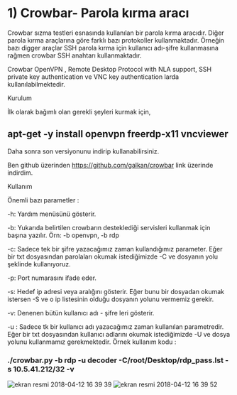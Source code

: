 # 1)	Crowbar- Parola kırma aracı

Crowbar sızma testleri esnasında kullanılan bir parola kırma aracıdır. Diğer parola kırma araçlarına göre farklı bazı protokoller kullanmaktadır. Örneğin bazı digger araçlar SSH parola kırma için kullanıcı adı-şifre kullanmasına rağmen crowbar SSH anahtarı kullanmaktadır.

Crowbar OpenVPN , Remote Desktop Protocol with NLA support, SSH private key authentication ve VNC key authentication larda kullanılabilmektedir.

Kurulum

İlk olarak bağımlı olan gerekli şeyleri kurmak için,

## apt-get -y install openvpn freerdp-x11 vncviewer

Daha sonra son versiyonunu indirip kullanabilirsiniz.

Ben github üzerinden https://github.com/galkan/crowbar link üzerinde indirdim.

Kullanım

Önemli bazı parametler :

-h: Yardım menüsünü gösterir. 

-b: Yukarıda belirtilen crowbarın desteklediği servisleri kullanmak için başına yazılır. Örn: -b openvpn, -b rdp

-c: Sadece tek bir şifre yazacağımız zaman kullandığımız parameter. Eğer bir txt dosyasından parolaları okumak istediğimizde -C ve dosyanın yolu şeklinde kullanıyoruz.

-p: Port numarasını ifade eder.

-s: Hedef ip adresi veya aralığını gösterir. Eğer bunu bir dosyadan okumak istersen -S ve o ip listesinin olduğu dosyanın yolunu vermemiz gerekir.

-v: Denenen bütün kullanıcı adı - şifre leri gösterir.

-u : Sadece tk bir kullanıcı adı yazacağımız zaman kullanılan parametredir. Eğer bir txt dosyasından kullanıcı adlarını okumak istediğimizde -U ve dosya yolunu kullanmamız gerekmektedir.
Örnek kullanım kodu :

### ./crowbar.py -b rdp -u decoder -C/root/Desktop/rdp_pass.lst -s 10.5.41.212/32 -v

![ekran resmi 2018-04-12 16 39 39](https://user-images.githubusercontent.com/37982203/38737013-84fa6426-3f36-11e8-82f1-c6aa9016b8c7.png)
![ekran resmi 2018-04-12 16 39 52](https://user-images.githubusercontent.com/37982203/38737016-8a342b2a-3f36-11e8-8078-02790002c579.png)




